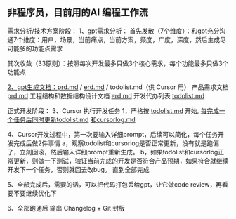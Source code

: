 ## 非程序员，目前用的AI 编程工作流

需求分析/技术方案阶段：
1、gpt需求分析：
首先发散（7个维度）：和gpt充分沟通7个维度：用户，场景，当前痛点，当前方案，频度，广度，深度，然后生成尽可能多的功能点需求

其次收敛（33原则）：按照每次开发最多只做3个核心需求，每个功能最多只做3个功能点

[2、gpt生成文档：prd.md](https://xn--2gpt:prd-fm3g5235b17h80i186b.md/) / [erd.md](https://erd.md/ "https://erd.md/") / todolist.md（供 Cursor 用）
产品需求文档 [prd.md](https://prd.md/ "https://prd.md/")
工程结构和数据结构设计文档 [erd.md](https://erd.md/ "https://erd.md/")
开发代办列表 [todolist.md](https://todolist.md/ "https://todolist.md/")

正式开发阶段：
3、Cursor 执行开发任务 1，严格按 [todolist.md](https://todolist.md/ "https://todolist.md/") 开始, [每完成一个任务后同时更新todolist.md](https://xn--todolist-z09lrnt0fi5r3se1a978zsdx68n89a51k9t4a.md/ "https://每完成一个任务后同时更新todolist.md/") [和cursorlog.md](https://xn--cursorlog-pw9o.md/ "https://和cursorlog.md/")

4、Cursor开发过程中，第一次要输入详细prompt，后续可以简化，每个任务开发完成后做2件事情
a，观察todolist和cursorlog是否正常更新，没有就是跑偏了，立刻回滚，然后输入详细prompt重新生成。
b，如果todolist和cursorlog正常更新，则做一下测试，验证当前完成的开发是否符合产品预期，如果符合就继续开发下一个任务，否则就回去改bug。
直到全部完成

5、全部完成后，需要的话，可以把代码打包丢给gpt，让它做code review，再看要不要继续优化下

6、全部跑通后 输出 Changelog + Git 封版
